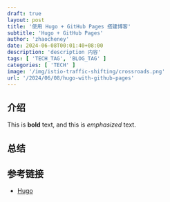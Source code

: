 ```yaml
---
draft: true
layout: post
title: '使用 Hugo + GitHub Pages 搭建博客'
subtitle: 'Hugo + GitHub Pages'
author: 'zhaocheney'
date: 2024-06-08T00:01:40+08:00
description: 'description 内容'
tags: [ 'TECH_TAG', 'BLOG_TAG' ]
categories: [ 'TECH' ]
image: '/img/istio-traffic-shifting/crossroads.png'
url: '/2024/06/08/hugo-with-github-pages'
---
```


## 介绍

This is **bold** text, and this is *emphasized* text.

## 总结


## 参考链接

- [Hugo](https://gohugo.io)